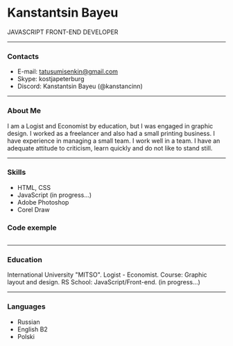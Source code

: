 # Kanstantsin Bayeu

JAVASCRIPT FRONT-END DEVELOPER

---

### Contacts

- E-mail: tatusumisenkin@gmail.com
- Skype: kostjapeterburg
- Discord: Kanstantsin Bayeu (@kanstancinn)

***

### About Me

I am a Logist and Economist by education, but I was engaged in graphic design. I worked as a freelancer and also had a small printing business.
I have experience in managing a small team. I work well in a team.
I have an adequate attitude to criticism, learn quickly and do not like to stand still.

---

### Skills

- HTML, CSS
- JavaScript (in progress...)
- Adobe Photoshop
- Corel Draw

### Code exemple

~~~

~~~

---

### Education

International University "MITSO". Logist - Economist.
Course: Graphic layout and design.
RS School: JavaScript/Front-end. (in progress...)

---

### Languages

- Russian
- English B2
- Polski
